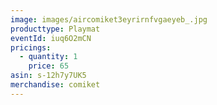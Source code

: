 ```yaml
---
image: images/aircomiket3eyrirnfvgaeyeb_.jpg
producttype: Playmat
eventId: iuq6O2mCN
pricings:
  - quantity: 1
    price: 65
asin: s-12h7y7UK5
merchandise: comiket
---
```

